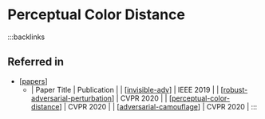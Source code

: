 # Perceptual Color Distance


:::backlinks
## Referred in
* [[papers]]
	* | Paper Title                         | Publication |
| [[invisible-adv]]                   | IEEE 2019   |
| [[robust-adversarial-perturbation]] | CVPR 2020   |
| [[perceptual-color-distance]]       | CVPR 2020   |
| [[adversarial-camouflage]]          | CVPR 2020   |
:::

[//begin]: # "Autogenerated link references for markdown compatibility"
[papers]: papers.md "Papers"
[invisible-adv]: invisible-adv.md "Invisible Adversarial Attack"
[robust-adversarial-perturbation]: robust-adversarial-perturbation.md "Robust Adversarial Perturbation"
[perceptual-color-distance]: perceptual-color-distance.md "Perceptual Color Distance"
[adversarial-camouflage]: adversarial-camouflage.md "Adversarial Camouflage"
[//end]: # "Autogenerated link references"